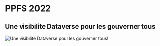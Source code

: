 # PPFS 2022
## Une visibilite Dataverse pour les gouverner tous
![Une visibilite Dataverse pour les gouverner tous!](/Bourdial_Penalver_-_Une_visibilite_Dataverse_pour_les_gouverner_tous_386338.jpeg "Une visibilite Dataverse pour les gouverner tous")